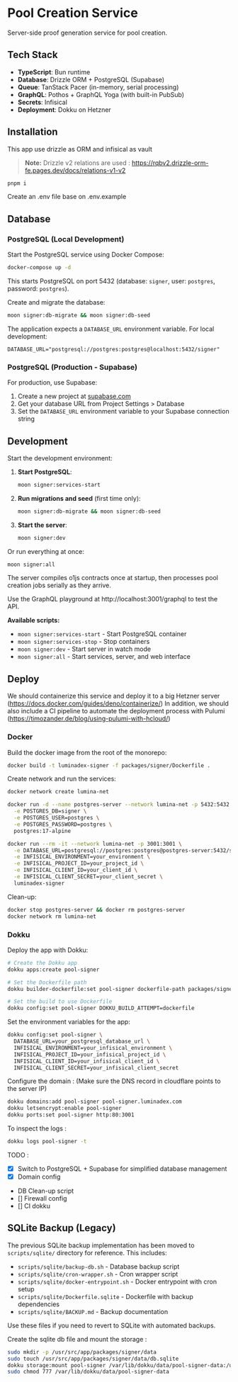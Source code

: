 # Pool Creation Service

Server-side proof generation service for pool creation.

## Tech Stack

- **TypeScript**: Bun runtime
- **Database**: Drizzle ORM + PostgreSQL (Supabase)
- **Queue**: TanStack Pacer (in-memory, serial processing)
- **GraphQL**: Pothos + GraphQL Yoga (with built-in PubSub)
- **Secrets**: Infisical
- **Deployment**: Dokku on Hetzner

## Installation

This app use drizzle as ORM and infisical as vault

> **Note:** Drizzle v2 relations are used : https://rqbv2.drizzle-orm-fe.pages.dev/docs/relations-v1-v2

```bash
pnpm i
```

Create an .env file base on .env.example

## Database

### PostgreSQL (Local Development)

Start the PostgreSQL service using Docker Compose:

```bash
docker-compose up -d
```

This starts PostgreSQL on port 5432 (database: `signer`, user: `postgres`, password: `postgres`).

Create and migrate the database:

```bash
moon signer:db-migrate && moon signer:db-seed
```

The application expects a `DATABASE_URL` environment variable. For local development:

```
DATABASE_URL="postgresql://postgres:postgres@localhost:5432/signer"
```

### PostgreSQL (Production - Supabase)

For production, use Supabase:

1. Create a new project at [supabase.com](https://supabase.com)
2. Get your database URL from Project Settings > Database
3. Set the `DATABASE_URL` environment variable to your Supabase connection string

## Development

Start the development environment:

1. **Start PostgreSQL**:
   ```bash
   moon signer:services-start
   ```

2. **Run migrations and seed** (first time only):
   ```bash
   moon signer:db-migrate && moon signer:db-seed
   ```

3. **Start the server**:
   ```bash
   moon signer:dev
   ```

Or run everything at once:

```bash
moon signer:all
```

The server compiles o1js contracts once at startup, then processes pool creation jobs serially as they arrive.

Use the GraphQL playground at http://localhost:3001/graphql to test the API.

**Available scripts:**

- `moon signer:services-start` - Start PostgreSQL container
- `moon signer:services-stop` - Stop containers
- `moon signer:dev` - Start server in watch mode
- `moon signer:all` - Start services, server, and web interface

## Deploy

We should containerize this service and deploy it to a big Hetzner server
(https://docs.docker.com/guides/deno/containerize/) In addition, we should also
include a CI pipeline to automate the deployment process with Pulumi
(https://timozander.de/blog/using-pulumi-with-hcloud/)

### Docker

Build the docker image from the root of the monorepo:

```bash
docker build -t luminadex-signer -f packages/signer/Dockerfile .
```

Create network and run the services:

```bash
docker network create lumina-net

docker run -d --name postgres-server --network lumina-net -p 5432:5432 \
  -e POSTGRES_DB=signer \
  -e POSTGRES_USER=postgres \
  -e POSTGRES_PASSWORD=postgres \
  postgres:17-alpine

docker run --rm -it --network lumina-net -p 3001:3001 \
  -e DATABASE_URL=postgresql://postgres:postgres@postgres-server:5432/signer \
  -e INFISICAL_ENVIRONMENT=your_environment \
  -e INFISICAL_PROJECT_ID=your_project_id \
  -e INFISICAL_CLIENT_ID=your_client_id \
  -e INFISICAL_CLIENT_SECRET=your_client_secret \
  luminadex-signer
```

Clean-up:

```bash
docker stop postgres-server && docker rm postgres-server
docker network rm lumina-net
```

### Dokku

Deploy the app with Dokku:

```bash
# Create the Dokku app
dokku apps:create pool-signer

# Set the Dockerfile path
dokku builder-dockerfile:set pool-signer dockerfile-path packages/signer/Dockerfile

# Set the build to use Dockerfile
dokku config:set pool-signer DOKKU_BUILD_ATTEMPT=dockerfile
```

Set the environment variables for the app:

```bash
dokku config:set pool-signer \
  DATABASE_URL=your_postgresql_database_url \
  INFISICAL_ENVIRONMENT=your_infisical_environment \
  INFISICAL_PROJECT_ID=your_infisical_project_id \
  INFISICAL_CLIENT_ID=your_infisical_client_id \
  INFISICAL_CLIENT_SECRET=your_infisical_client_secret
```

Configure the domain :
(Make sure the DNS record in cloudflare points to the server IP)

```bash
dokku domains:add pool-signer pool-signer.luminadex.com
dokku letsencrypt:enable pool-signer
dokku ports:set pool-signer http:80:3001
```

To inspect the logs :

```bash
dokku logs pool-signer -t
```

TODO :

- [x] Switch to PostgreSQL + Supabase for simplified database management
- [x] Domain config
- DB Clean-up script
- [] Firewall config
- [] CI dokku

## SQLite Backup (Legacy)

The previous SQLite backup implementation has been moved to `scripts/sqlite/` directory for reference. This includes:

- `scripts/sqlite/backup-db.sh` - Database backup script
- `scripts/sqlite/cron-wrapper.sh` - Cron wrapper script
- `scripts/sqlite/docker-entrypoint.sh` - Docker entrypoint with cron setup
- `scripts/sqlite/Dockerfile.sqlite` - Dockerfile with backup dependencies
- `scripts/sqlite/BACKUP.md` - Backup documentation

Use these files if you need to revert to SQLite with automated backups.

Create the sqlite db file and mount the storage :

```bash
sudo mkdir -p /usr/src/app/packages/signer/data
sudo touch /usr/src/app/packages/signer/data/db.sqlite
dokku storage:mount pool-signer /var/lib/dokku/data/pool-signer-data:/usr/src/app/packages/signer/data
sudo chmod 777 /var/lib/dokku/data/pool-signer-data
```

